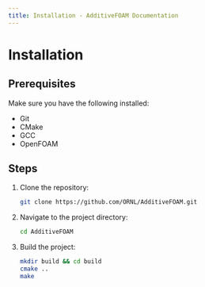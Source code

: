 ```yaml
---
title: Installation - AdditiveFOAM Documentation
---
```


# Installation

## Prerequisites

Make sure you have the following installed:

- Git
- CMake
- GCC
- OpenFOAM

## Steps

1. Clone the repository:
    ```bash
    git clone https://github.com/ORNL/AdditiveFOAM.git
    ```

2. Navigate to the project directory:
    ```bash
    cd AdditiveFOAM
    ```

3. Build the project:
    ```bash
    mkdir build && cd build
    cmake ..
    make
    ```
